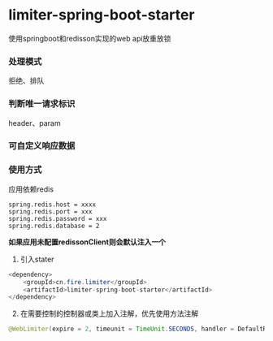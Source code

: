 # limiter-spring-boot-starter
使用springboot和redisson实现的web api放重放锁

### 处理模式
拒绝、排队
### 判断唯一请求标识
header、param
### 可自定义响应数据

### 使用方式

应用依赖redis

```properties
spring.redis.host = xxxx
spring.redis.port = xxx
spring.redis.password = xxx
spring.redis.database = 2
```

**如果应用未配置redissonClient则会默认注入一个**

1. 引入stater
```java
<dependency>
    <groupId>cn.fire.limiter</groupId>
    <artifactId>limiter-spring-boot-starter</artifactId>
</dependency>
```
2. 在需要控制的控制器或类上加入注解，优先使用方法注解
```java
@WebLimiter(expire = 2, timeunit = TimeUnit.SECONDS, handler = DefaultResponseHandler.class, unique = UniqueEnum.HEADER, access = AccessEnum.DENY)
```


